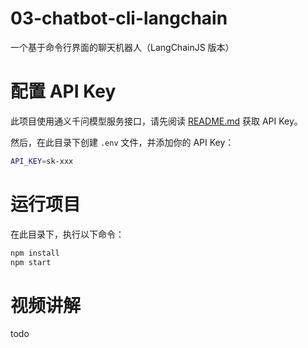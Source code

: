 # 03-chatbot-cli-langchain

一个基于命令行界面的聊天机器人（LangChainJS 版本）

# 配置 API Key

此项目使用通义千问模型服务接口，请先阅读 [README.md](../README.md#模型服务和-api-key-说明) 获取 API Key。

然后，在此目录下创建 `.env` 文件，并添加你的 API Key：

```bash
API_KEY=sk-xxx
```

# 运行项目

在此目录下，执行以下命令：

```bash
npm install
npm start
```

# 视频讲解

todo
